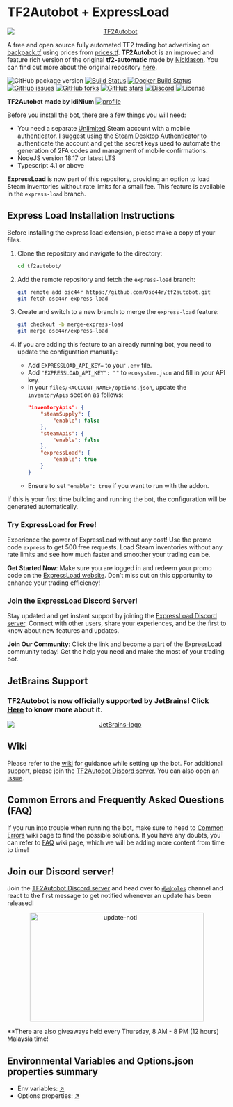 # TF2Autobot + ExpressLoad

<div align="center"><a href="https://autobot.tf/"><img src="https://user-images.githubusercontent.com/47635037/100915844-e05e7380-350f-11eb-96f1-6d61141c4a44.png" alt="TF2Autobot" style="display: block; margin-left: auto; margin-right: auto;"></a></div>

A free and open source fully automated TF2 trading bot advertising on [backpack.tf](https://backpack.tf) using prices from [prices.tf](https://prices.tf).
**TF2Autobot** is an improved and feature rich version of the original **tf2-automatic** made by [Nicklason](https://github.com/Nicklason). You can find out more about the original repository [here](https://github.com/Nicklason/tf2-automatic).

![GitHub package version](https://img.shields.io/github/package-json/v/idinium96/tf2autobot.svg)
[![Build Status](https://img.shields.io/github/actions/workflow/status/TF2Autobot/tf2autobot/ci.yml?branch=development)](https://github.com/idinium96/tf2autobot/actions)
[![Docker Build Status](https://img.shields.io/github/actions/workflow/status/TF2Autobot/tf2autobot/docker-latest-tag.yml?label=docker%20build)](https://github.com/idinium96/tf2autobot/actions)
[![GitHub issues](https://img.shields.io/github/issues/idinium96/tf2autobot)](https://github.com/idinium96/tf2autobot/issues)
[![GitHub forks](https://img.shields.io/github/forks/idinium96/tf2autobot)](https://github.com/idinium96/tf2autobot/network/members)
[![GitHub stars](https://img.shields.io/github/stars/idinium96/tf2autobot)](https://github.com/idinium96/tf2autobot/stargazers)
[![Discord](https://img.shields.io/discord/664971400678998016.svg)](https://discord.gg/4k5tmMkXjB)
![License](https://img.shields.io/github/license/idinium96/tf2autobot)

**TF2Autobot made by IdiNium**
[![profile](https://user-images.githubusercontent.com/47635037/112201149-edcc7480-8c4a-11eb-9756-fcf1509a74d0.png)](https://backpack.tf/profiles/76561198013127982)

Before you install the bot, there are a few things you will need:

-   You need a separate [Unlimited](https://support.steampowered.com/kb_article.php?ref=3330-IAGK-7663) Steam account with a mobile authenticator. I suggest using the [Steam Desktop Authenticator](https://github.com/Jessecar96/SteamDesktopAuthenticator) to authenticate the account and get the secret keys used to automate the generation of 2FA codes and managment of mobile confirmations.
-   NodeJS version 18.17 or latest LTS
-   Typescript 4.1 or above

**ExpressLoad** is now part of this repository, providing an option to load Steam inventories without rate limits for a small fee. This feature is available in the `express-load` branch.

## Express Load Installation Instructions

Before installing the express load extension, please make a copy of your files.

1. Clone the repository and navigate to the directory:
    ```sh
    cd tf2autobot/
    ```

2. Add the remote repository and fetch the `express-load` branch:
    ```sh
    git remote add osc44r https://github.com/Osc44r/tf2autobot.git
    git fetch osc44r express-load
    ```

3. Create and switch to a new branch to merge the `express-load` feature:
    ```sh
    git checkout -b merge-express-load
    git merge osc44r/express-load
    ```

4. If you are adding this feature to an already running bot, you need to update the configuration manually:
    - Add `EXPRESSLOAD_API_KEY=` to your `.env` file.
    - Add `"EXPRESSLOAD_API_KEY": ""` to `ecosystem.json` and fill in your API key.
    - In your `files/<ACCOUNT_NAME>/options.json`, update the `inventoryApis` section as follows:
        ```json
        "inventoryApis": {
            "steamSupply": {
                "enable": false
            },
            "steamApis": {
                "enable": false
            },
            "expressLoad": {
                "enable": true
            }
        }
        ```
    - Ensure to set `"enable": true` if you want to run with the addon.

If this is your first time building and running the bot, the configuration will be generated automatically.

### Try ExpressLoad for Free!

Experience the power of ExpressLoad without any cost! Use the promo code `express` to get 500 free requests. Load Steam inventories without any rate limits and see how much faster and smoother your trading can be.

**Get Started Now**: Make sure you are logged in and redeem your promo code on the [ExpressLoad website](https://express-load.com/dashboard/credits/promo-code). Don't miss out on this opportunity to enhance your trading efficiency!

### Join the ExpressLoad Discord Server!

Stay updated and get instant support by joining the [ExpressLoad Discord server](https://discord.gg/GFraTwE2pW). Connect with other users, share your experiences, and be the first to know about new features and updates.

**Join Our Community**: Click the link and become a part of the ExpressLoad community today! Get the help you need and make the most of your trading bot.
## JetBrains Support

### TF2Autobot is now officially supported by JetBrains! Click [Here](https://www.jetbrains.com/?from=TF2Autobot) to know more about it.

<a href="https://www.jetbrains.com/?from=TF2Autobot">
<div align="center"><img src="https://user-images.githubusercontent.com/47635037/100720405-e877bf80-33f8-11eb-8929-adeddebd3435.png" alt="JetBrains-logo" style="display: block; margin-left: auto; margin-right: auto;"></div>
</a>


## Wiki

Please refer to the [wiki](https://github.com/idinium96/tf2autobot/wiki) for guidance while setting up the bot. For additional support, please join the [TF2Autobot Discord server](https://discord.gg/4k5tmMkXjB). You can also open an [issue](https://github.com/idinium96/tf2autobot/issues/new/choose).

## Common Errors and Frequently Asked Questions (FAQ)

If you run into trouble when running the bot, make sure to head to [Common Errors](https://github.com/idinium96/tf2autobot/wiki/Common-Errors) wiki page to find the possible solutions. If you have any doubts, you can refer to [FAQ](https://github.com/idinium96/tf2autobot/wiki/FAQ) wiki page, which we will be adding more content from time to time!

## Join our Discord server!

Join the [TF2Autobot Discord server](https://discord.gg/4k5tmMkXjB) and head over to [`#🆚roles`](https://discordapp.com/channels/664971400678998016/719391430669500447/771188962550611988) channel and react to the first message to get notified whenever an update has been released!

<div align="center"><img src="https://user-images.githubusercontent.com/47635037/112201587-5fa4be00-8c4b-11eb-8757-86d176e27086.png" alt="update-noti" style="display:block;margin-left:auto;margin-right:auto;width:400px;height:250px;"></div>

\*\*There are also giveaways held every Thursday, 8 AM - 8 PM (12 hours) Malaysia time!

## Environmental Variables and Options.json properties summary

- Env variables: [↗](https://github.com/TF2Autobot/tf2autobot/wiki/Configuring-the-bot)
- Options properties: [↗](https://github.com/TF2Autobot/tf2autobot/wiki/Configure-your-options.json-file)
